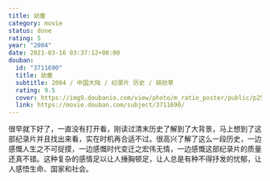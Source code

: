 ```yaml
---
title: 幼童
category: movie
status: done
rating: 5
year: "2004"
date: 2021-03-16 03:37:12+08:00
douban:
  id: "3711690"
  title: 幼童
  subtitle: 2004 / 中国大陆 / 纪录片 历史 / 胡劲草
  rating: 9.5
  cover: https://img9.doubanio.com/view/photo/m_ratio_poster/public/p2511611494.jpg
  link: https://movie.douban.com/subject/3711690/
---
```


很早就下好了，一直没有打开看，刚读过清末历史了解到了大背景，马上想到了这部纪录片并且找出来看，实在时机再合适不过。很高兴了解了这么一段历史，一边感慨人生之不可捉摸，一边感慨时代变迁之宏伟无情，一边感慨这部纪录片的质量还真不错。这种复杂的感情足以让人捶胸顿足，让人总是有种不得抒发的忧郁，让人感悟生命、国家和社会。
